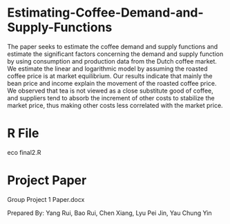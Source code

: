 # Estimating-Coffee-Demand-and-Supply-Functions
The paper seeks to estimate the coffee demand and supply functions and estimate the significant factors concerning the demand and supply function by using consumption and production data from the Dutch coffee market. We estimate the linear and logarithmic model by assuming the roasted coffee price is at market equilibrium. Our results indicate that mainly the bean price and income explain the movement of the roasted coffee price. We observed that tea is not viewed as a close substitute good of coffee, and suppliers tend to absorb the increment of other costs to stabilize the market price, thus making other costs less correlated with the market price.

# R File
eco final2.R
# Project Paper
Group Project 1 Paper.docx

Prepared By: Yang Rui, Bao Rui, Chen Xiang, Lyu Pei Jin, Yau Chung Yin
